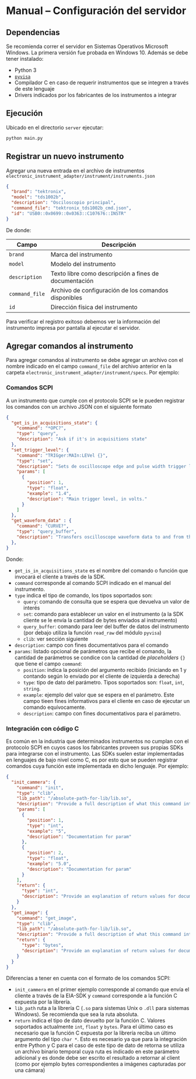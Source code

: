 # Manual – Configuración del servidor

## Dependencias
Se recomienda correr el servidor en Sistemas Operativos Microsoft Windows. La primera versión fue probada en Windows 10. Además se debe tener instalado:
* Python 3
* [`pyvisa`](https://pyvisa.readthedocs.io/en/latest/)
* Compilador C en caso de requerir instrumentos que se integren a través de este lenguaje
* Drivers indicados por los fabricantes de los instrumentos a integrar

## Ejecución
Ubicado en el directorio `server` ejecutar:

```bash
python main.py
```

## Registrar un nuevo instrumento

Agregar una nueva entrada en el archivo de instrumentos `electronic_instrument_adapter/instrument/instruments.json`

```json
{
  "brand": "tektronix",
  "model": "tds1002b",
  "description": "Osciloscopio principal",
  "command_file": "tektronix_tds1002b_cmd.json",
  "id": "USB0::0x0699::0x0363::C107676::INSTR"
}
```

De donde:

| Campo          | Descripción                                          |
|----------------|------------------------------------------------------|
|`brand`         | Marca del instrumento                                |
|`model`         | Modelo del instrumento                               |
|`description`   | Texto libre como descripción a fines de documentación|
|`command_file`  | Archivo de configuración de los comandos disponibles |
|`id`            | Dirección física del instrumento                     |

Para verificar el registro exitoso debemos ver la información del instrumento impresa por pantalla al ejecutar el servidor.

## Agregar comandos al instrumento

Para agregar comandos al instrumento se debe agregar un archivo con el nombre indicado en el campo `command_file` del archivo anterior en la carpeta `electronic_instrument_adapter/instrument/specs`. Por ejemplo:

### Comandos SCPI
A un instrumento que cumple con el protocolo SCPI se le pueden registrar los comandos con un archivo JSON con el siguiente formato

```json
{
  "get_is_in_acquisitions_state": {
    "command": "*OPC?",
    "type": "query",
    "description": "Ask if it's in acquisitions state"
  },
  "set_trigger_level": {
    "command": "TRIGger:MAIn:LEVel {}",
    "type": "set",
    "description": "Sets de oscilloscope edge and pulse width trigger level.",
    "params": [
      {
        "position": 1,
        "type": "float",
        "example": "1.4",
        "description": "Main trigger level, in volts."
      }
    ]
  },
  "get_waveform_data" : {
    "command": "CURVE?",
    "type": "query_buffer",
    "description": "Transfers oscilloscope waveform data to and from the oscilloscope in binary or ASCII format. Each waveform that is transferred has an associated waveform preamble that contains information such as data format and scale."
  },
}
```
Donde:
* `get_is_in_acquisitions_state` es el nombre del comando o función que invocará el cliente a través de la SDK.
* `command` corresponde al comando SCPI indicado en el manual del instrumento.
* `type` indica el tipo de comando, los tipos soportados son:
  * `query`: comando de consulta que se espera que devuelva un valor de interés
  * `set`: comando para establecer un valor en el instrumento (a la SDK cliente se le envía la cantidad de bytes enviados al instrumento)
  * `query_buffer`: comando para leer del buffer de datos del instrumento (por debajo utiliza la función `read_raw` del módulo `pyvisa`)
  * `clib`: ver sección siguiente
* `description`: campo con fines documentativos para el comando
* `params`: listado opcional de parámetros que recibe el comando, la cantidad de parámetros se condice con la cantidad de _placeholders_ `{}` que tiene el campo `command`:
  * `position`: indica la posición del argumento recibido (iniciando en 1 y contando según lo enviado por el cliente de izquierda a derecha)
  * `type`: tipo de dato del parámetro. Tipos soportados son: `float`, `int`, `string`.
  * `example`: ejemplo del valor que se espera en el parámetro. Este campo tieen fines informativos para el cliente en caso de ejecutar un comando equívocamente.
  * `description`: campo con fines documentativos para el parámetro.

### Integración con código C
Es común en la industria que determinados instrumentos no cumplan con el protocolo SCPI en cuyos casos los fabricantes proveen sus propias SDKs para integrarse con el instrumento. Las SDKs suelen estar implementadas en lenguajes de bajo nivel como C, es por esto que se pueden registrar comandos cuya función este implementada en dicho lenguaje. Por ejemplo:

```json
{
  "init_cammera": {
    "command": "init",
    "type": "clib",
    "lib_path": "/absolute-path-for-lib/lib.so",
    "description": "Provide a full description of what this command intends to do",
    "params": [
      {
        "position": 1,
        "type": "int",
        "example": "5",
        "description": "Documentation for param"
      },
      {
        "position": 2,
        "type": "float",
        "example": "5.0",
        "description": "Documentation for param"
      }
    ],
    "return": {
      "type": "int",
      "description": "Provide an explanation of return values for documentation purposes"
    }
  },
  "get_image": {
    "command": "get_image",
    "type": "clib",
    "lib_path": "/absolute-path-for-lib/lib.so",
    "description": "Provide a full description of what this command intends to do",
    "return": {
      "type": "bytes",
      "description": "Provide an explanation of return values for documentation purposes"
    }
  }
}
```

Diferencias a tener en cuenta con el formato de los comandos SCPI:
* `init_cammera` en el primer ejemplo corresponde al comando que envía el cliente a través de la EIA-SDK y `command` corresponde a la función C expuesta por la librería.
* `lib_path` ruta a la librería C (`.so` para sistemas Unix o `.dll` para sistemas Windows). Se recomienda que sea la ruta absoluta.
* `return` indica el tipo de dato devuelto por la función C. Valores soportados actualmente `int`, `float` y `bytes`. Para el último caso es necesario que la función C expuesta por la librería reciba un último argumento del tipo `char *`. Esto es necesario ya que para la integración entre Python y C para el caso de este tipo de dato de retorna se utiliza un archivo binario temporal cuya ruta es indicado en este parámetro adicional y es donde debe ser escrito el resultado a retornar al client (como por ejemplo bytes correspondientes a imágenes capturadas por una cámara)

